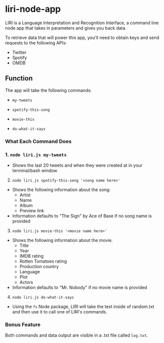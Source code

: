 # liri-node-app

LIRI is a Language Interpretation and Recognition Interface, a command line node app that takes in parameters and gives you back data.

To retrieve data that will power this app, you'll need to obtain keys and send requests to the following APIs:
* Twitter
* Spotify
* OMDB

## Function

The app will take the following commands:

* `my-tweets`

* `spotify-this-song`

* `movie-this`

* `do-what-it-says`

### What Each Command Does

### 1. `node liri.js my-tweets`
* Shows the last 20 tweets and when they were created at in your terminal/bash window

2. `node liri.js spotify-this-song '<song name here>'`
* Shows the following information about the song:
    * Artist
    * Name
    * Album
    * Preview link
* Information defaults to "The Sign" by Ace of Base if no song name is provided

3. `node liri.js movie-this '<movie name here>'`
* Shows the following information about the movie.
    * Title
    * Year
    * IMDB rating
    * Rotten Tomatoes rating
    * Production country
    * Language
    * Plot
    * Actors
* Information defaults to "Mr. Nobody" if no movie name is provided

4. `node liri.js do-what-it-says`
* Using the `fs` Node package, LIRI will take the text inside of random.txt and then use it to call one of LIRI's commands.

### Bonus Feature
Both commands and data output are visible in a .txt file called `log.txt`.













